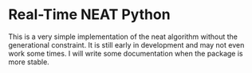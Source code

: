 # Real-Time NEAT Python

This is a very simple implementation of the neat algorithm without the generational constraint. It is still early in development and may not even work some times. I will write some documentation when the package is more stable.

